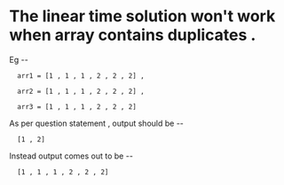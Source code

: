 # The linear time solution won't work when array contains duplicates .

Eg -- 

      arr1 = [1 , 1 , 1 , 2 , 2 , 2] , 

      arr2 = [1 , 1 , 1 , 2 , 2 , 2] , 
      
      arr3 = [1 , 1 , 1 , 2 , 2 , 2]
      
As per question statement , output should be --

      [1 , 2]
      
Instead output comes out to be --

      [1 , 1 , 1 , 2 , 2 , 2]
